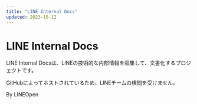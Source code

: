 ```yaml
---
title: "LINE Internal Docs"
updated: 2023-10-12
---
```

# LINE Internal Docs
LINE Internal Docsは、LINEの技術的な内部情報を収集して、文書化するプロジェクトです。

GitHubによってホストされているため、LINEチームの検閲を受けません。

By LINEOpen

